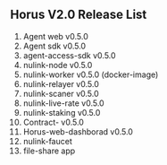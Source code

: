 ## Horus V2.0 Release List

1. Agent web v0.5.0
2. Agent sdk v0.5.0
3. agent-access-sdk v0.5.0
4. nulink-node v0.5.0
5. nulink-worker v0.5.0 (docker-image)
6. nulink-relayer v0.5.0
7. nulink-scaner v0.5.0
8. nulink-live-rate v0.5.0
9. nulink-staking v0.5.0
10. Contract- v0.5.0
11. Horus-web-dashborad v0.5.0
12. nulink-faucet
13. file-share app

                 
